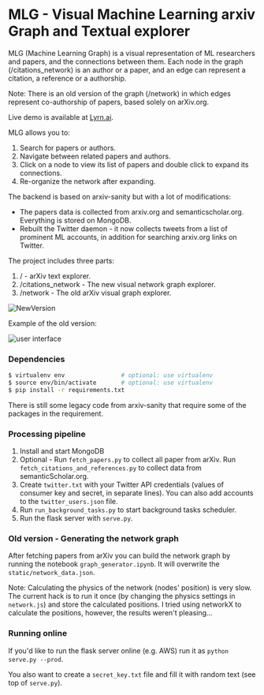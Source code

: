 
# MLG - Visual Machine Learning arxiv Graph and Textual explorer

MLG (Machine Learning Graph) is a visual representation of ML researchers and papers, and the connections between them.
Each node in the graph (/citations_network) is an author or a paper, and an edge can represent a citation, a reference or a authorship. 

Note: There is an old version of the graph (/network) in which edges represent co-authorship of papers, based solely on arXiv.org.

Live demo is available at [Lyrn.ai](https://arxiv.lyrn.ai/citations_network). 

MLG allows you to:
1. Search for papers or authors.
2. Navigate between related papers and authors. 
3. Click on a node to view its list of papers and double click to expand its connections.
4. Re-organize the network after expanding. 

The backend is based on arxiv-sanity but with a lot of modifications:
* The papers data is collected from arxiv.org and semanticscholar.org. Everything is stored on MongoDB.
* Rebuilt the Twitter daemon - it now collects tweets from a list of prominent ML accounts, in addition for searching arxiv.org links on Twitter. 
   
The project includes three parts:

1. / - arXiv text explorer.
2. /citations_network - The new visual network graph explorer. 
3. /network - The old arXiv visual graph explorer.
  
![NewVersion](https://media.giphy.com/media/48OslMteQHE8krVVMu/giphy.gif)

Example of the old version: 

![user interface](https://raw.github.com/ranihorev/arxiv-network-graph/master/arxiv_graph.jpg)

### Dependencies  

```bash
$ virtualenv env                # optional: use virtualenv
$ source env/bin/activate       # optional: use virtualenv
$ pip install -r requirements.txt
```

There is still some legacy code from arxiv-sanity that require some of the packages in the requirement. 

### Processing pipeline

1. Install and start MongoDB
2. Optional - Run `fetch_papers.py` to collect all paper from arXiv. Run `fetch_citations_and_references.py` to collect data from semanticScholar.org.  
3. Create `twitter.txt` with your Twitter API credentials (values of consumer key and secret, in separate lines). You can also add accounts to the `twitter_users.json` file. 
3. Run `run_background_tasks.py` to start background tasks scheduler. 
4. Run the flask server with `serve.py`.

### Old version - Generating the network graph

After fetching papers from arXiv you can build the network graph by running the notebook `graph_generator.ipynb`.
It will overwrite the `static/network_data.json`. 

Note: Calculating the physics of the network (nodes' position) is very slow. The current hack is to run it once (by changing the physics settings in `network.js`) and store the calculated positions. I tried using networkX to calculate the positions, however, the results weren't pleasing...  

### Running online

If you'd like to run the flask server online (e.g. AWS) run it as `python serve.py --prod`.

You also want to create a `secret_key.txt` file and fill it with random text (see top of `serve.py`).